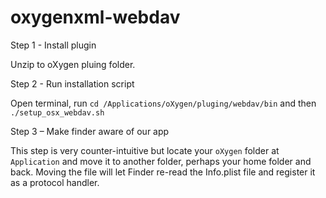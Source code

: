 # oxygenxml-webdav

Step 1 - Install plugin

Unzip to oXygen pluing folder.

Step 2 - Run installation script

Open terminal, run `cd /Applications/oXygen/pluging/webdav/bin` and then `./setup_osx_webdav.sh`

Step 3 – Make finder aware of our app

This step is very counter-intuitive but locate your `oXygen` folder at `Application` and move it to another folder, perhaps your home folder and back. Moving the file will let Finder re-read the Info.plist file and register it as a protocol handler.
